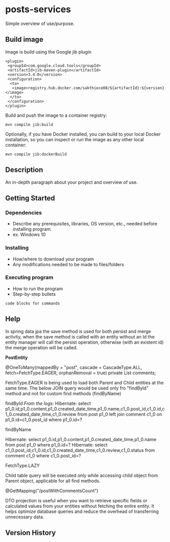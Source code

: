 # posts-services

Simple overview of use/purpose.

## Build image
Image is build using the Google jib plugin
```
<plugin>
 <groupId>com.google.cloud.tools</groupId>
 <artifactId>jib-maven-plugin</artifactId>
 <version>3.4.0</version>
 <configuration>
  <to>
   <image>registry.hub.docker.com/sakthiece08/${artifactId}:${version}</image>
  </to>
 </configuration>
</plugin>
```
Build and push the image to a container registry:
```
mvn compile jib:build
```
Optionally, if you have Docker installed, you can build to your local Docker installation, so you can inspect or run the image as any other local container:
```
mvn compile jib:dockerBuild
```
## Description

An in-depth paragraph about your project and overview of use.

## Getting Started

### Dependencies

* Describe any prerequisites, libraries, OS version, etc., needed before installing program.
* ex. Windows 10

### Installing

* How/where to download your program
* Any modifications needed to be made to files/folders

### Executing program

* How to run the program
* Step-by-step bullets
```
code blocks for commands
```

## Help

In spring data jpa the save method is used for both persist and merge activity, when the save method is called with an entity without an Id the entity manager will call the persist operation, otherwise (with an existent id) the merge operation will be called.

**PostEntity**

 @OneToMany(mappedBy = "post", cascade = CascadeType.ALL, fetch=FetchType.EAGER, orphanRemoval = true)
 private List<CommentEntity> comments;

FetchType.EAGER is being used to load both Parent and Child entities at the same time. The below JOIN query would be used only fro "findById" method and not for custom find methods (findByName)

findById
 *From the logs:*
  Hibernate: select p1_0.id,p1_0.content,p1_0.created_date_time,p1_0.name,c1_0.post_id,c1_0.id,c1_0.created_date_time,c1_0.review from post p1_0 left join comment c1_0 on p1_0.id=c1_0.post_id where p1_0.id=?

findByName

Hibernate: select p1_0.id,p1_0.content,p1_0.created_date_time,p1_0.name from post p1_0 where p1_0.id=?
Hibernate: select c1_0.post_id,c1_0.id,c1_0.created_date_time,c1_0.review,c1_0.status from comment c1_0 where c1_0.post_id=?


FetchType.LAZY

Child table query will be executed only while accessing child object from Parent object, applicable for all find methods.

@GetMapping("/postWithCommentsCount")

DTO projection is useful when you want to retrieve specific fields or calculated values from your entities without fetching the entire entity. It helps optimize database queries and reduce the overhead of transferring unnecessary data.


## Version History
